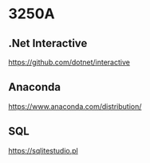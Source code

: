 # 3250A

## .Net Interactive
https://github.com/dotnet/interactive

## Anaconda
https://www.anaconda.com/distribution/

## SQL
https://sqlitestudio.pl
